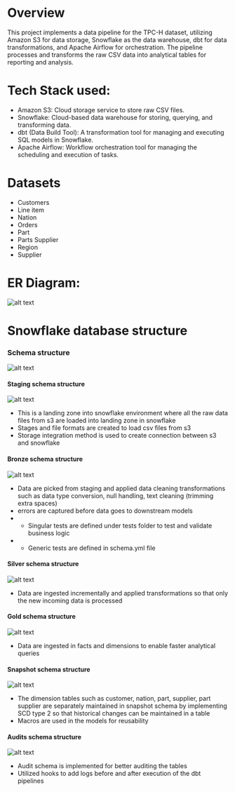 # Overview
This project implements a data pipeline for the TPC-H dataset, utilizing Amazon S3 for data storage, Snowflake as the data warehouse, dbt for data transformations, and Apache Airflow for orchestration. The pipeline processes and transforms the raw CSV data into analytical tables for reporting and analysis.

# Tech Stack used:
- Amazon S3: Cloud storage service to store raw CSV files.
- Snowflake: Cloud-based data warehouse for storing, querying, and transforming data.
- dbt (Data Build Tool): A transformation tool for managing and executing SQL models in Snowflake.
- Apache Airflow: Workflow orchestration tool for managing the scheduling and execution of tasks.

# Datasets
- Customers
- Line item
- Nation
- Orders
- Part
- Parts Supplier
- Region
- Supplier

# ER Diagram:
![alt text](image.png)

# Snowflake database structure

### Schema structure
![alt text](image-1.png)
#### Staging schema structure
![alt text](image-2.png)
- This is a landing zone into snowflake environment where all the raw data files from s3 are loaded into landing zone in snowflake
- Stages and file formats are created to load csv files from s3
- Storage integration method is used to create connection between s3 and snowflake
#### Bronze schema structure
![alt text](image-3.png)
- Data are picked from staging and applied data cleaning transformations such as data type conversion, null handling, text cleaning (trimming extra spaces)
- errors are captured before data goes to downstream models
- - Singular tests are defined under tests folder to test and validate business logic
- - Generic tests are defined in schema.yml file
#### Silver schema structure
![alt text](image-4.png)
- Data are ingested incrementally and applied transformations so that only the new incoming data is processed
#### Gold schema structure
![alt text](image-5.png)
- Data are ingested in facts and dimensions to enable faster analytical queries
#### Snapshot schema structure
![alt text](image-7.png)
- The dimension tables such as customer, nation, part, supplier, part supplier are separately maintained in snapshot schema by implementing SCD type 2 so that historical changes can be maintained in a table
- Macros are used in the models for reusability
#### Audits schema structure
![alt text](image-6.png)
- Audit schema is implemented for better auditing the tables
- Utilized hooks to add logs before and after execution of the dbt pipelines